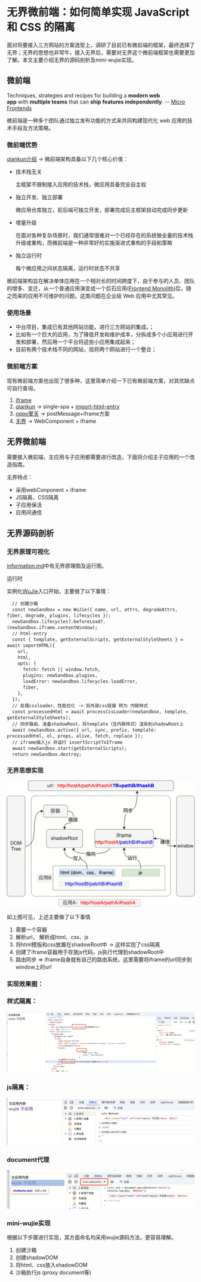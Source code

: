 # 无界微前端：如何简单实现 JavaScript 和 CSS 的隔离

面对将要接入三方网站的方案选型上，调研了目前已有微前端的框架，最终选择了无界；无界的思想也非常牛，接入无界后，需要对无界这个微前端框架也需要更加了解。本文主要介绍无界的源码剖析及mini-wujie实现。

## 微前端

Techniques, strategies and recipes for building a **modern web app** with **multiple teams** that can **ship features independently**. -- [Micro Frontends](https://micro-frontends.org/)

微前端是一种多个团队通过独立发布功能的方式来共同构建现代化 web 应用的技术手段及方法策略。

### 微前端优势

[qiankun介绍](https://qiankun.umijs.org/zh/guide) → 微前端架构具备以下几个核心价值：

- 技术栈无关
    
    主框架不限制接入应用的技术栈，微应用具备完全自主权
    
- 独立开发、独立部署
    
    微应用仓库独立，前后端可独立开发，部署完成后主框架自动完成同步更新
    
- 增量升级
    
    在面对各种复杂场景时，我们通常很难对一个已经存在的系统做全量的技术栈升级或重构，而微前端是一种非常好的实施渐进式重构的手段和策略
    
- 独立运行时
    
    每个微应用之间状态隔离，运行时状态不共享
    

微前端架构旨在解决单体应用在一个相对长的时间跨度下，由于参与的人员、团队的增多、变迁，从一个普通应用演变成一个巨石应用([Frontend Monolith](https://www.youtube.com/watch?v=pU1gXA0rfwc))后，随之而来的应用不可维护的问题。这类问题在企业级 Web 应用中尤其常见。

### 使用场景

- 中台项目，集成已有其他网站功能，进行三方网站的集成。；
- 比如有一个巨大的应用，为了降低开发和维护成本，分拆成多个小应用进行开发和部署，然后用一个平台将这些小应用集成起来；
- 目前有两个技术栈不同的网站，现将两个网站进行一个整合；

### 微前端方案

现有微前端方案也出现了很多种，这里简单介绍一下已有微前端方案，对其优缺点可自行查询。

1. [iframe](https://wujie-micro.github.io/doc/guide/#iframe-)
2. [qiankun](https://zhuanlan.zhihu.com/p/414468874) → single-spa + [import-html-entry](https://link.zhihu.com/?target=https%3A//www.npmjs.com/package/import-html-entry)
3. [oppo擎天](https://juejin.cn/post/7143038795816910878) → postMessage+iframe方案
4. [无界](https://wujie-micro.github.io/doc/) → WebComponent + iframe

## 无界微前端

需要接入微前端，主应用与子应用都需要进行改造，下面将介绍主子应用的一个改造指南。

无界特点：

- 采用webConponent + iframe
- JS隔离、CSS隔离
- 子应用保活
- 应用间通信

## 无界源码剖析

### 无界原理可视化

[information.md](https://github.com/Tencent/wujie/blob/master/docs/guide/information.md)中有无界原理图及运行图。

运行时

实例化[WuJie](https://github.com/Tencent/wujie/blob/master/packages/wujie-core/src/index.ts#L260)入口开始，主要做了以下事情：

```
  // 创建沙箱
  const newSandbox = new WuJie({ name, url, attrs, degradeAttrs, fiber, degrade, plugins, lifecycles });
  newSandbox.lifecycles?.beforeLoad?.(newSandbox.iframe.contentWindow);
  // html-entry
  const { template, getExternalScripts, getExternalStyleSheets } = await importHTML({
    url,
    html,
    opts: {
      fetch: fetch || window.fetch,
      plugins: newSandbox.plugins,
      loadError: newSandbox.lifecycles.loadError,
      fiber,
    },
  });
  // 处理cssloader、性能优化 -> 将外部css链接 转为 内联样式
  const processedHtml = await processCssLoader(newSandbox, template, getExternalStyleSheets);
  // 同步路由、准备shadowRoot，将template（含内联样式）渲染到shadowRoot上
  await newSandbox.active({ url, sync, prefix, template: processedHtml, el, props, alive, fetch, replace });
  // iframe插入js 并运行 insertScriptToIframe
  await newSandbox.start(getExternalScripts);
  return newSandbox.destroy;
```

### 无界思想实现

![image.png](image.png)

如上图可见，上述主要做了以下事情

1. 需要一个容器
2. 解析url， 解析成html、css、js
3. 将html模版和css放置在shadowRoot中 → 这样实现了css隔离
4. 创建了iframe容器用于存放js代码，js执行代理到shadowRoot中
5. 路由同步 => iframe自身就有自己的路由系统，这里需要将iframe的url同步到window上的url

### 实现效果图：

### 样式隔离：

![image.png](image%201.png)

### js隔离：

![image.png](image%202.png)

### document代理

![image.png](image%203.png)

### mini-wujie实现

根据以下步骤进行实现，其方面命名均采用wujie源码方法，更容易理解。

1. 创建沙箱
2. 创建shadowDOM
3. 将html、css放入shadowDOM
4. 沙箱执行js (proxy document等)
